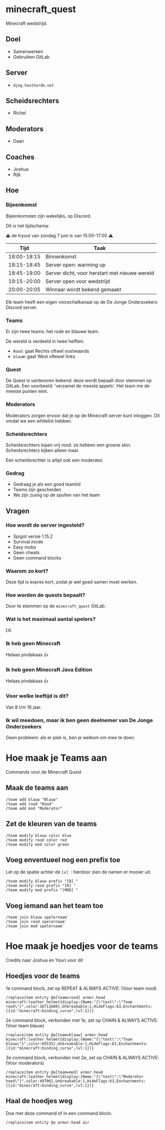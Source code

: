 # minecraft_quest

Minecraft wedstrijd.

## Doel

 * Samenwerken
 * Gebruiken GitLab

## Server

 * `djog.hosthorde.net`

## Scheidsrechters

 * Richel

## Moderators

 * Daan

## Coaches

 * Joshua
 * Rijk

## Hoe

### Bijeenkomst

Bijeenkomsten zijn wekelijks, op Discord.

Dit is het tijdschema:

:warning: de tryout van zondag 7 juni is van 15:00-17:00 :warning:

Tijd       |Taak
-----------|---------------------------
18:00-18:15|Binnenkomst
18:15-18:45|Server open: warming up
18:45-19:00|Server dicht, voor herstart met nieuwe wereld
19:15-20:00|Server open voor wedstrijd
20:00-20:05|Winnaar wordt bekend gemaakt

Elk team heeft een eigen voicechatkanaal op de De Jonge Onderzoekers
Discord server.

### Teams

Er zijn twee teams: het rode en blauwe team. 

De wereld is verdeeld in twee helften:

 * `Rood`: gaat Rechts oftwel oostwaards
 * `blauW`: gaat West oftewel links

### Quest

De Quest is vantevoren bekend: deze wordt bepaalt door stemmen op GitLab.
Een voorbeeld: 'verzamel de meeste appels'.
Het team me de meeste punten wint.

### Moderators

Moderators zorgen ervoor dat je op de Minecraft server kunt inloggen.
Dit omdat we een whitelist hebben.

### Scheidsrechters

Scheidsrechters lopen vrij rond. 
ze hebben een groene skin.
Scheidsrechters kijken alleen maar.

Een scheidsrechter is altijd ook een moderator.

### Gedrag

 * Gedraag je als een goed teamlid
 * Teams zijn gescheiden
 * We zijn zuinig op de spullen van het team

## Vragen

### Hoe wordt de server ingesteld?

 * Spigot versie 1.15.2
 * Survival mode
 * Easy mobs
 * Geen cheats
 * Geen command blocks

### Waarom zo kort?

Deze tijd is expres kort, zodat je wel goed samen moet werken.

### Hoe worden de quests bepaalt?

Door te stemmen op de `minecraft_quest` GitLab.

### Wat is het maximaal aantal spelers?

16.

### Ik heb geen Minecraft

Helaas pindakaas :+1:

### Ik heb geen Minecraft Java Edition

Helaas pindakaas :+1:

### Voor welke leeftijd is dit?

Van 8 t/m 18 jaar.

### Ik wil meedoen, maar ik ben geen deelnemer van De Jonge Onderzoekers

Geen probleem: als er plek is, ben je welkom om mee te doen.

# Hoe maak je Teams aan

Commands voor de Minecraft Quest

## Maak de teams aan

```
/team add blauw "Blauw"
/team add rood "Rood"
/team add mod "Moderator"
```

## Zet de kleuren van de teams

```
/team modify blauw color blue
/team modify rood color red
/team modify mod color green
```

## Voeg enventueel nog een prefix toe

Let op de spatie achter de `[x] `: hierdoor zien de namen er mooier uit.

```
/team modify blauw prefix "[B] "
/team modify rood prefix "[R] "
/team modify mod prefix "[MOD] "
```

## Voeg iemand aan het team toe

```
/team join blauw spelernaam`
/team join rood spelernaam`
/team join mod spelernaam`
```

# Hoe maak je hoedjes voor de teams

Credits naar Joshua en Youri voor dit

## Hoedjes voor de teams

1e command block, zet op REPEAT & ALWAYS ACTIVE: (Voor team rood)

```
/replaceitem entity @a[team=rood] armor.head minecraft:leather_helmet{display:{Name:"{\"text\":\"Team rood\"}",color:16711680},Unbreakable:1,HideFlags:63,Enchantments:[{id:"minecraft:binding_curse",lvl:1}]}
```

2e command block, verbonden met 1e, zet op CHAIN & ALWAYS ACTIVE: (Voor team blauw)

```
/replaceitem entity @a[team=blauw] armor.head minecraft:leather_helmet{display:{Name:"{\"text\":\"Team blauw\"}",color:65535},Unbreakable:1,HideFlags:63,Enchantments:[{id:"minecraft:binding_curse",lvl:1}]}
```

3e command block, verbonden met 2e, zet op CHAIN & ALWAYS ACTIVE: (Voor moderators)

```
/replaceitem entity @a[team=mod] armor.head minecraft:leather_helmet{display:{Name:"{\"text\":\"Moderator hoed\"}",color:49706},Unbreakable:1,HideFlags:63,Enchantments:[{id:"minecraft:binding_curse",lvl:1}]}
```


## Haal de hoedjes weg

Doe met deze command of in een command block:

```
/replaceitem entity @a armor.head air
```

